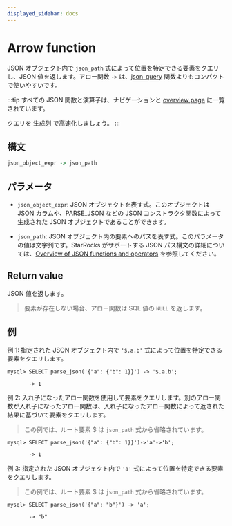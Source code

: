 ```yaml
---
displayed_sidebar: docs
---
```


# Arrow function

JSON オブジェクト内で `json_path` 式によって位置を特定できる要素をクエリし、JSON 値を返します。アロー関数 `->` は、[json_query](json_query.md) 関数よりもコンパクトで使いやすいです。

:::tip
すべての JSON 関数と演算子は、ナビゲーションと [overview page](../overview-of-json-functions-and-operators.md) に一覧されています。

クエリを [生成列](../../../sql-statements/generated_columns.md) で高速化しましょう。
:::

## 構文

```Haskell
json_object_expr -> json_path
```

## パラメータ

- `json_object_expr`: JSON オブジェクトを表す式。このオブジェクトは JSON カラムや、PARSE_JSON などの JSON コンストラクタ関数によって生成された JSON オブジェクトであることができます。

- `json_path`: JSON オブジェクト内の要素へのパスを表す式。このパラメータの値は文字列です。StarRocks がサポートする JSON パス構文の詳細については、[Overview of JSON functions and operators](../overview-of-json-functions-and-operators.md) を参照してください。

## Return value

JSON 値を返します。

> 要素が存在しない場合、アロー関数は SQL 値の `NULL` を返します。

## 例

例 1: 指定された JSON オブジェクト内で `'$.a.b'` 式によって位置を特定できる要素をクエリします。

```plaintext
mysql> SELECT parse_json('{"a": {"b": 1}}') -> '$.a.b';

       -> 1
```

例 2: 入れ子になったアロー関数を使用して要素をクエリします。別のアロー関数が入れ子になったアロー関数は、入れ子になったアロー関数によって返された結果に基づいて要素をクエリします。

> この例では、ルート要素 $ は `json_path` 式から省略されています。

```plaintext
mysql> SELECT parse_json('{"a": {"b": 1}}')->'a'->'b';

       -> 1
```

例 3: 指定された JSON オブジェクト内で `'a'` 式によって位置を特定できる要素をクエリします。

> この例では、ルート要素 $ は `json_path` 式から省略されています。

```plaintext
mysql> SELECT parse_json('{"a": "b"}') -> 'a';

       -> "b"
```
